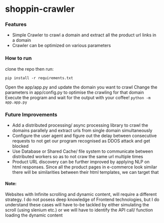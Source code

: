 # shoppin-crawler

### Features

-   Simple Crawler to crawl a domain and extract all the product url links in a domain
-   Crawler can be optimized on various parameters

### How to run

clone the repo then run:

```
pip install -r requirements.txt
```

Open the app/app.py and update the domain you want to crawl
Change the parameters in app/config.py to optimise the crawling for that domain
Execute the program and wait for the output with your coffee!
`python -m app.app.py`

### Future Improvements

- Add a distributed processing/ async processing library to crawl the domains parallely and extract urls from single domain simultaneously
- Configure the user agent and figure out the delay between consecutive requests to not get our program recognised as DDOS attack and get blocked
- Use Database or Shared Cache/ file system to communicate between distributed workers so as to not craw the same url multiple times
- Product URL discovery can be further improved by applying NLP on html responses. Since all the product pages in e-commerce look similar there will be similarities between their html templates, we can target that

#### Note: 
Websites with Infinite scrolling and dynamic content, will require a different strategy. I do not posess deep knowledge of Frontend technologies, but I do understand these cases will have to-be tackled by either simulating the scroll (using slenium etc.) or we will have to identify the API call/ function loading the dynamic content